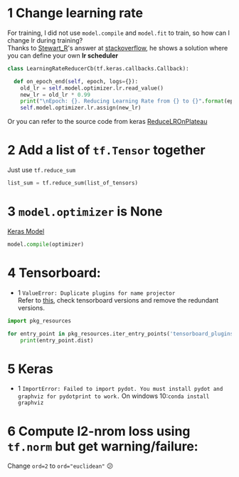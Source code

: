# 1 Change learning rate 
For training, I did not use `model.compile` and `model.fit` to train, so how can I change lr during training? </br>
Thanks to [Stewart_R](https://stackoverflow.com/users/2455494/stewart-r)'s answer at [stackoverflow](https://stackoverflow.com/questions/57301698/how-to-change-a-learning-rate-for-adam-in-tf2), he shows a solution where you can define your own **lr scheduler** 
```python
class LearningRateReducerCb(tf.keras.callbacks.Callback):

  def on_epoch_end(self, epoch, logs={}):
    old_lr = self.model.optimizer.lr.read_value()
    new_lr = old_lr * 0.99
    print("\nEpoch: {}. Reducing Learning Rate from {} to {}".format(epoch, old_lr, new_lr))
    self.model.optimizer.lr.assign(new_lr)
```
Or you can refer to the source code from keras [ReduceLROnPlateau](https://github.com/keras-team/keras/blob/master/keras/callbacks/callbacks.py#L946)

# 2 Add a list of `tf.Tensor` together
Just use `tf.reduce_sum`
```python
list_sum = tf.reduce_sum(list_of_tensors)
```

# 3 `model.optimizer` is None
[Keras Model](https://keras.io/models/model/)
```python
model.compile(optimizer)
```

# 4 Tensorboard:
* 1 `ValueError: Duplicate plugins for name projector`</br>
Refer to [this](https://stackoverflow.com/a/58743709/10551119), check tensorboard versions and remove the redundant versions.
```python 
import pkg_resources

for entry_point in pkg_resources.iter_entry_points('tensorboard_plugins'):
    print(entry_point.dist)
```

# 5 Keras 
* 1 `ImportError: Failed to import pydot. You must install pydot and graphviz for pydotprint to work.`
On windows 10:`conda install graphviz`

# 6 Compute l2-nrom loss using `tf.norm` but get warning/failure:
Change `ord=2` to `ord="euclidean"`  :confused:


